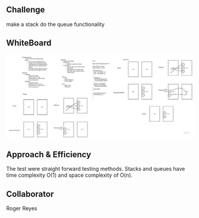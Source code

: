 ## Challenge
make a stack do the queue functionality
## WhiteBoard
![Whiteboard](img/stack-queue-pseudo.jpg)
## Approach & Efficiency
The test were straight forward testing methods.
Stacks and queues have time complexity O(1) and space complexity of  O(n).
## Collaborator
Roger Reyes

